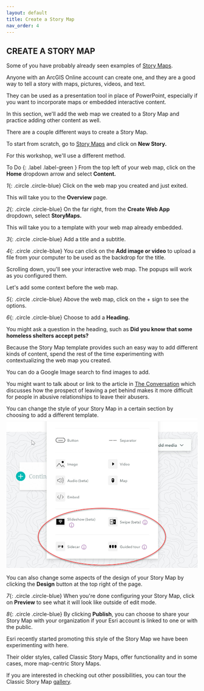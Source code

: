 ```yaml
---
layout: default
title: Create a Story Map
nav_order: 4
---
```


## CREATE A STORY MAP

Some of you have probably already seen examples of [Story Maps](https://www.esri.com/en-us/arcgis/products/arcgis-storymaps/stories).

Anyone with an ArcGIS Online account can create one, and they are a good way to tell a story with maps, pictures, videos, and text.

They can be used as a presentation tool in place of PowerPoint, especially if you want to incorporate maps or embedded interactive content.

In this section, we'll add the web map we created to a Story Map and practice adding other content as well.

There are a couple different ways to create a Story Map.

To start from scratch, go to [Story Maps](https://storymaps.arcgis.com/) and click on **New Story.**

For this workshop, we'll use a different method.

To Do 
{: .label .label-green }
From the top left of your web map, click on the **Home** dropdown arrow and select **Content.**

*1*{: .circle .circle-blue} Click on the web map you created and just exited.

This will take you to the **Overview** page.

*2*{: .circle .circle-blue} On the far right, from the **Create Web App** dropdown, select **StoryMaps.**

This will take you to a template with your web map already embedded.

*3*{: .circle .circle-blue} Add a title and a subtitle.

*4*{: .circle .circle-blue} You can click on the **Add image or video** to upload a file from your computer to be used as the backdrop for the title.

Scrolling down, you'll see your interactive web map. The popups will work as you configured them.

Let's add some context before the web map.

*5*{: .circle .circle-blue} Above the web map, click on the + sign to see the options.

*6*{: .circle .circle-blue} Choose to add a **Heading.**

You might ask a question in the heading, such as **Did you know that some homeless shelters accept pets?**

Because the Story Map template provides such an easy way to add different kinds of content, spend the rest of the time experimenting with contextualizing the web map you created. 

You can do a Google Image search to find images to add.

You might want to talk about or link to the article in [The Conversation](https://theconversation.com/people-in-abusive-relationships-face-many-barriers-to-leaving-pets-should-not-be-one-139540?utm_medium=email&utm_campaign=Latest%20from%20The%20Conversation%20for%20June%2017%202020&utm_content=Latest%20from%20The%20Conversation%20for%20June%2017%202020+CID_e7708191b09d4919198c361914f475ff&utm_source=campaign_monitor_ca&utm_term=pets%20should%20not%20be%20one) which discusses how the prospect of leaving a pet behind makes it more difficult for people in abusive relationships to leave their abusers. 

You can change the style of your Story Map in a certain section by choosing to add a different template.
![storymap.jpg](https://raw.githubusercontent.com/fiddleHeads/intro-AGOL/master/content/images/storymap.jpg)

You can also change some aspects of the design of your Story Map by clicking the **Design** button at the top right of the page.

*7*{: .circle .circle-blue} When you're done configuring your Story Map, click on **Preview** to see what it will look like outside of edit mode.

*8*{: .circle .circle-blue} By clicking **Publish**, you can choose to share your Story Map with your organization if your Esri account is linked to one or with the public.

Esri recently started promoting this style of the Story Map we have been experimenting with here.

Their older styles, called Classic Story Maps, offer functionality and in some cases, more map-centric Story Maps.

If you are interested in checking out other possibilities, you can tour the Classic Story Map [gallery](https://storymaps-classic.arcgis.com/en/gallery/#s=0&md=storymaps-apps:map-tour).


